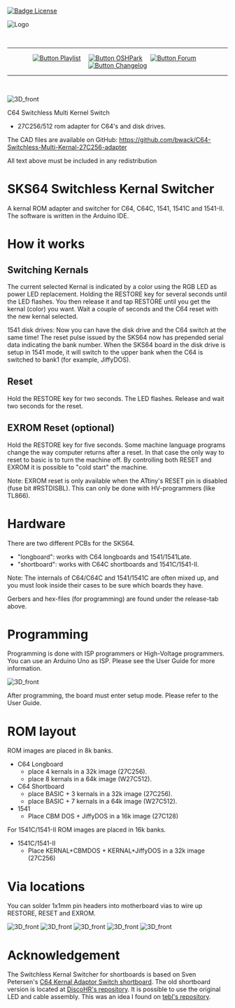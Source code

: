 
[![Badge License]][License]

![Logo]

<br>

<div align = center>

---

[![Button Playlist]][Playlist]   
[![Button OSHPark]][OSHPark]   
[![Button Forum]][Forum]   
[![Button Changelog]][Changelog]

---

</div>

<br>

![3D_front](User&#32;Guide/media/Board_overview.png)

C64 Switchless Multi Kernel Switch
- 27C256/512 rom adapter for C64's and disk drives.

The CAD files are available on GitHub:
https://github.com/bwack/C64-Switchless-Multi-Kernal-27C256-adapter

All text above must be included in any redistribution

# SKS64 Switchless Kernal Switcher

A kernal ROM adapter and switcher for C64, C64C, 1541, 1541C and 1541-II. The software is written in the Arduino IDE.

# How it works

## Switching Kernals

The current selected Kernal is indicated by a color using the RGB LED as power LED replacement. Holding the RESTORE key for several seconds until the LED flashes. You then release it and tap RESTORE until you get the kernal (color) you want. Wait a couple of seconds and the C64 reset with the new kernal selected.

1541 disk drives:
Now you can have the disk drive and the C64 switch at the same time! The reset pulse issued by the SKS64 now has prepended serial data indicating the bank number. When the SKS64 board in the disk drive is setup in 1541 mode, it will switch to the upper bank when the C64 is switched to bank1 (for example, JiffyDOS).

## Reset

Hold the RESTORE key for two seconds. The LED flashes. Release and wait two seconds for the reset.

## EXROM Reset (optional)

Hold the RESTORE key for five seconds. Some machine language programs change the way computer returns after a reset. In that case the only way to reset to basic is to turn the machine off. By controlling both RESET and EXROM it is possible to "cold start" the machine.

Note: EXROM reset is only available when the ATtiny's RESET pin is disabled (fuse bit #RSTDISBL). This can only be done with HV-programmers (like TL866).

# Hardware

There are two different PCBs for the SKS64.
- "longboard": works with C64 longboards and 1541/1541Late.
- "shortboard": works with C64C shortboards and 1541C/1541-II.

Note: The internals of C64/C64C and 1541/1541C are often mixed up, and you must look inside their cases to be sure which boards they have.

Gerbers and hex-files (for programming) are found under the release-tab above.

# Programming

Programming is done with ISP programmers or High-Voltage programmers. You can use an Arduino Uno as ISP. Please see the User Guide for more information.

![3D_front](User&#32;Guide/media/programming_isp.png)

After programming, the board must enter setup mode. Please refer to the User Guide.

# ROM layout

ROM images are placed in 8k banks.
- C64 Longboard
  - place 4 kernals in a 32k image (27C256).
  - place 8 kernals in a 64k image (W27C512).
- C64 Shortboard
  - place BASIC + 3 kernals in a 32k image (27C256).
  - place BASIC + 7 kernals in a 64k image (W27C512).
- 1541
  - Place CBM DOS + JiffyDOS in a 16k image (27C128)

For 1541C/1541-II ROM images are placed in 16k banks.
- 1541C/1541-II
  - Place KERNAL+CBMDOS + KERNAL+JiffyDOS in a 32k image (27C256)


# Via locations
You can solder 1x1mm pin headers into motherboard vias to wire up RESTORE, RESET and EXROM.

![3D_front](User&#32;Guide/media/wiring_326298.png)
![3D_front](User&#32;Guide/media/wiring_250407.png)
![3D_front](User&#32;Guide/media/wiring_250425.png)
![3D_front](User&#32;Guide/media/wiring_250466.png)
![3D_front](User&#32;Guide/media/wiring_250469.png)

# Acknowledgement

The Switchless Kernal Switcher for shortboards is based on Sven Petersen's [C64 Kernal Adaptor Switch shortboard](https://github.com/svenpetersen1965/C64-Kernal-Adaptor-Switch-short-board-). The old shortboard version is located at [DiscoHR's repository](https://github.com/discoHR/C64C-C128-multikernal-adapter). It is possible to use the original LED and cable assembly. This was an idea I found on [tebl's repository](https://github.com/tebl/C64-Kernal-Switcher).

<br>


<!----------------------------------------------------------------------------->

[Playlist]: https://www.youtube.com/playlist?list=PLtQOf_JULmrQTB7486X5pXG1Aaxbl_RdE
[OSHPark]: https://oshpark.com/profiles/bwack 'Order The Board'
[Forum]: http://www.lemon64.com/forum/viewtopic.php?p=747333 'Lemon64 Forum Post'

[Changelog]: Documentation/Changelog.md
[License]: LICENSE
[Logo]: User%20Guide/media/SKS64-Logos-Ver2.png

[Badge License]: https://img.shields.io/badge/Open_Hardware-1.2-292961?style=for-the-badge

[Button Changelog]: https://img.shields.io/badge/Changelog-19abdd?style=for-the-badge&logoColor=white&logo=AzureArtifacts
[Button Playlist]: https://img.shields.io/badge/Playlist-d13434?style=for-the-badge&logoColor=white&logo=Youtube
[Button OSHPark]: https://img.shields.io/badge/OSHPark-752c8d?style=for-the-badge&logoColor=white&logo=Houzz
[Button Forum]: https://img.shields.io/badge/Forum-5287B8?style=for-the-badge
